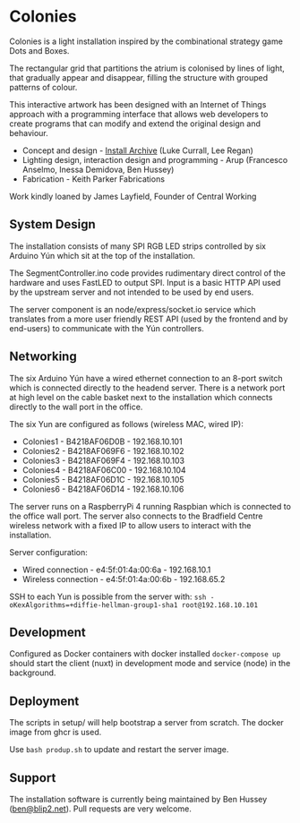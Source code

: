 # Colonies

Colonies is a light installation inspired by the combinational strategy game Dots and Boxes.

The rectangular grid that partitions the atrium is colonised by lines of light, that gradually appear and disappear, filling the structure with grouped patterns of colour.

This interactive artwork has been designed with an Internet of Things approach with a programming interface that allows web developers to create programs that can modify and extend the original design and behaviour.

- Concept and design - [Install Archive](http://www.installarchive.com/) (Luke Currall, Lee Regan)
- Lighting design, interaction design and programming - Arup (Francesco Anselmo, Inessa Demidova, Ben Hussey)
- Fabrication -  Keith Parker Fabrications

Work kindly loaned by James Layfield, Founder of Central Working

## System Design

The installation consists of many SPI RGB LED strips controlled by six Arduino Yún which sit at the top of the installation.

The SegmentController.ino code provides rudimentary direct control of the hardware and uses FastLED to output SPI. Input is a basic HTTP API used by the upstream server and not intended to be used by end users.

The server component is an node/express/socket.io service which translates from a more user friendly REST API (used by the frontend and by end-users) to communicate with the Yún controllers.

## Networking

The six Arduino Yún have a wired ethernet connection to an 8-port switch which is connected directly to the headend server. There is a network port at high level on the cable basket next to the installation which connects directly to the wall port in the office.

The six Yun are configured as follows (wireless MAC, wired IP):
- Colonies1 - B4218AF06D0B - 192.168.10.101
- Colonies2 - B4218AF069F6 - 192.168.10.102
- Colonies3 - B4218AF069F4 - 192.168.10.103
- Colonies4 - B4218AF06C00 - 192.168.10.104
- Colonies5 - B4218AF06D1C - 192.168.10.105
- Colonies6 - B4218AF06D14 - 192.168.10.106

The server runs on a RaspberryPi 4 running Raspbian which is connected to the office wall port. The server also connects to the Bradfield Centre wireless network with a fixed IP to allow users to interact with the installation.

Server configuration:
- Wired connection - e4:5f:01:4a:00:6a - 192.168.10.1
- Wireless connection - e4:5f:01:4a:00:6b - 192.168.65.2

SSH to each Yun is possible from the server with: `ssh -oKexAlgorithms=+diffie-hellman-group1-sha1 root@192.168.10.101`

## Development

Configured as Docker containers with docker installed `docker-compose up` should start the client (nuxt) in development mode and service (node) in the background.

## Deployment

The scripts in setup/ will help bootstrap a server from scratch. The docker image from ghcr is used.

Use `bash produp.sh` to update and restart the server image.

## Support

The installation software is currently being maintained by Ben Hussey (ben@blip2.net). Pull requests are very welcome.
